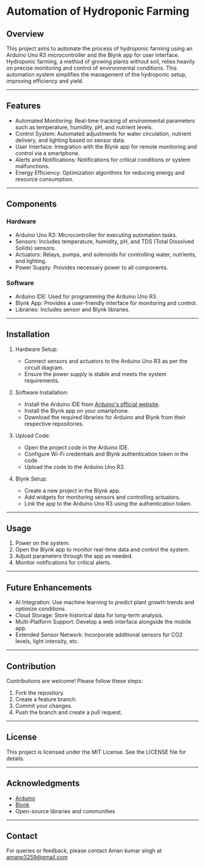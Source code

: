 # Automation of Hydroponic Farming

## Overview

This project aims to automate the process of hydroponic farming using an Arduino Uno R3 microcontroller and the Blynk app for user interface. Hydroponic farming, a method of growing plants without soil, relies heavily on precise monitoring and control of environmental conditions. This automation system simplifies the management of the hydroponic setup, improving efficiency and yield.

---

## Features

- Automated Monitoring: Real-time tracking of environmental parameters such as temperature, humidity, pH, and nutrient levels.
- Control System: Automated adjustments for water circulation, nutrient delivery, and lighting based on sensor data.
- User Interface: Integration with the Blynk app for remote monitoring and control via a smartphone.
- Alerts and Notifications: Notifications for critical conditions or system malfunctions.
- Energy Efficiency: Optimization algorithms for reducing energy and resource consumption.

---

## Components

### Hardware

- Arduino Uno R3: Microcontroller for executing automation tasks.
- Sensors: Includes temperature, humidity, pH, and TDS (Total Dissolved Solids) sensors.
- Actuators: Relays, pumps, and solenoids for controlling water, nutrients, and lighting.
- Power Supply: Provides necessary power to all components.

### Software

- Arduino IDE: Used for programming the Arduino Uno R3.
- Blynk App: Provides a user-friendly interface for monitoring and control.
- Libraries: Includes sensor and Blynk libraries.

---

## Installation

1. Hardware Setup:

   - Connect sensors and actuators to the Arduino Uno R3 as per the circuit diagram.
   - Ensure the power supply is stable and meets the system requirements.

2. Software Installation:

   - Install the Arduino IDE from [Arduino's official website](https://www.arduino.cc/en/software).
   - Install the Blynk app on your smartphone.
   - Download the required libraries for Arduino and Blynk from their respective repositories.

3. Upload Code:

   - Open the project code in the Arduino IDE.
   - Configure Wi-Fi credentials and Blynk authentication token in the code.
   - Upload the code to the Arduino Uno R3.

4. Blynk Setup:

   - Create a new project in the Blynk app.
   - Add widgets for monitoring sensors and controlling actuators.
   - Link the app to the Arduino Uno R3 using the authentication token.

---

## Usage

1. Power on the system.
2. Open the Blynk app to monitor real-time data and control the system.
3. Adjust parameters through the app as needed.
4. Monitor notifications for critical alerts.

---

## Future Enhancements

- AI Integration: Use machine learning to predict plant growth trends and optimize conditions.
- Cloud Storage: Store historical data for long-term analysis.
- Multi-Platform Support: Develop a web interface alongside the mobile app.
- Extended Sensor Network: Incorporate additional sensors for CO2 levels, light intensity, etc.

---

## Contribution

Contributions are welcome! Please follow these steps:

1. Fork the repository.
2. Create a feature branch.
3. Commit your changes.
4. Push the branch and create a pull request.

---

## License

This project is licensed under the MIT License. See the LICENSE file for details.

---

## Acknowledgments

- [Arduino](https://www.arduino.cc/)
- [Blynk](https://blynk.io/)
- Open-source libraries and communities

---

## Contact

For queries or feedback, please contact Aman kumar singh at amanp3259@gmail.com

